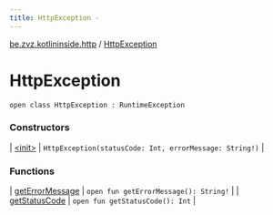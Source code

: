 ```yaml
---
title: HttpException - 
---
```


[be.zvz.kotlininside.http](../index.html) / [HttpException](./index.html)

# HttpException

`open class HttpException : RuntimeException`

### Constructors

| [&lt;init&gt;](-init-.html) | `HttpException(statusCode: Int, errorMessage: String!)` |

### Functions

| [getErrorMessage](get-error-message.html) | `open fun getErrorMessage(): String!` |
| [getStatusCode](get-status-code.html) | `open fun getStatusCode(): Int` |

